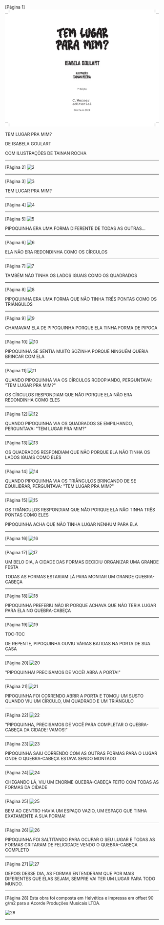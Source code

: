 [Página 1]
![1](./img/page_1-01.jpg)

TEM LUGAR PRA MIM?

DE ISABELA GOULART

COM ILUSTRAÇÕES DE TAINAN ROCHA


---

[Página 2]
![2](./img/page_2-01.jpg)


---

[Página 3]
![3](./img/page_3-01.jpg)

TEM LUGAR PRA MIM?

---

[Página 4]
![4](./img/page_4-01.jpg)

---

[Página 5]
![5](./img/page_5-01.jpg)

PIPOQUINHA ERA UMA FORMA DIFERENTE DE TODAS AS OUTRAS...

---

[Página 6]
![6](./img/page_6-01.jpg)

ELA NÃO ERA REDONDINHA COMO OS CÍRCULOS

---

[Página 7]
![7](./img/page_7-01.jpg)

TAMBÉM NÃO TINHA OS LADOS IGUAIS COMO OS QUADRADOS

---

[Página 8]
![8](./img/page_8-01.jpg)

PIPOQUINHA ERA UMA FORMA QUE NÃO TINHA TRÊS PONTAS COMO OS TRIÂNGULOS

---

[Página 9]
![9](./img/page_9-01.jpg)

CHAMAVAM ELA DE PIPOQUINHA 
PORQUE ELA TINHA FORMA DE PIPOCA

---

[Página 10]
![10](./img/page_10-01.jpg)

PIPOQUINHA SE SENTIA MUITO SOZINHA
PORQUE NINGUÉM QUERIA BRINCAR COM ELA

---

[Página 11]
![11](./img/page_11-01.jpg)

QUANDO PIPOQUINHA VIA OS CÍRCULOS RODOPIANDO, 
PERGUNTAVA: "TEM LUGAR PRA MIM?"

OS CÍRCULOS RESPONDIAM QUE NÃO PORQUE
ELA NÃO ERA REDONDINHA COMO ELES

---

[Página 12]
![12](./img/page_12-01.jpg)

QUANDO PIPOQUINHA VIA OS QUADRADOS SE EMPILHANDO, 
PERGUNTAVA: "TEM LUGAR PRA MIM?"

---

[Página 13]
![13](./img/page_13-01.jpg)

OS QUADRADOS RESPONDIAM QUE NÃO PORQUE 
ELA NÃO TINHA OS LADOS IGUAIS COMO ELES

---

[Página 14]
![14](./img/page_14-01.jpg)

QUANDO PIPOQUINHA VIA OS TRIÂNGULOS BRINCANDO
DE SE EQUILIBRAR, PERGUNTAVA: "TEM LUGAR PRA MIM?"

---

[Página 15]
![15](./img/page_15-01.jpg)

OS TRIÂNGULOS RESPONDIAM QUE NÃO PORQUE
ELA NÃO TINHA TRÊS PONTAS COMO ELES

PIPOQUINHA ACHA QUE NÃO TINHA
LUGAR NENHUM PARA ELA

---

[Página 16]
![16](./img/page_16-01.jpg)

---

[Página 17]
![17](./img/page_17-01.jpg)

UM BELO DIA, A CIDADE DAS FORMAS DECIDIU ORGANIZAR UMA GRANDE FESTA

TODAS AS FORMAS ESTARIAM LÁ PARA MONTAR 
UM GRANDE QUEBRA-CABEÇA

---

[Página 18]
![18](./img/page_18-01.jpg)

PIPOQUINHA PREFERIU NÃO IR PORQUE ACHAVA
QUE NÃO TERIA LUGAR PARA ELA NO QUEBRA-CABEÇA

---

[Página 19]
![19](./img/page_19-01.jpg)

TOC-TOC

DE REPENTE, PIPOQUINHA OUVIU 
VÁRIAS BATIDAS NA PORTA DE SUA CASA

---

[Página 20]
![20](./img/page_20-01.jpg)

"PIPOQUINHA! PRECISAMOS DE VOCÊ! ABRA A PORTA!"

---

[Página 21]
![21](./img/page_21-01.jpg)

PIPOQUINHA FOI CORRENDO ABRIR A PORTA E TOMOU UM SUSTO QUANDO
VIU UM CÍRCULO, UM QUADRADO E UM TRIÂNGULO

---

[Página 22]
![22](./img/page_22-01.jpg)

"PIPOQUINHA, PRECISAMOS DE VOCÊ PARA COMPLETAR O QUEBRA-CABEÇA DA CIDADE! VAMOS!"

---

[Página 23]
![23](./img/page_23-01.jpg)

PIPOQUINHA SAIU CORRENDO COM AS OUTRAS FORMAS PARA 
O LUGAR ONDE O QUEBRA-CABEÇA ESTAVA SENDO MONTADO

---

[Página 24]
![24](./img/page_24-01.jpg)

CHEGANDO LÁ, VIU UM ENORME QUEBRA-CABEÇA
FEITO COM TODAS AS FORMAS DA CIDADE

---

[Página 25]
![25](./img/page_25-01.jpg)

BEM AO CENTRO HAVIA UM ESPAÇO VAZIO, 
UM ESPAÇO QUE TINHA EXATAMENTE A SUA FORMA!

---

[Página 26]
![26](./img/page_26-01.jpg)

PIPOQUINHA FOI SALTITANDO PARA OCUPAR O SEU LUGAR
E TODAS AS FORMAS GRITARAM DE FELICIDADE
VENDO O QUEBRA-CABEÇA COMPLETO

---

[Página 27]
![27](./img/page_27-01.jpg)

DEPOIS DESSE DIA, AS FORMAS ENTENDERAM QUE POR MAIS DIFERENTES QUE ELAS
SEJAM, SEMPRE VAI TER UM LUGAR PARA TODO MUNDO.

---

[Página 28]
Esta obra foi composta em Helvética
e impressa em offset 90 g/m2 para
a Acorde Produções Musicais LTDA.

![28](./img/page_28-01.jpg)

---

